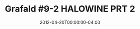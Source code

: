 ---
title: "Grafald #9-2 HALOWINE PRT 2"
type: "image"
date: 2012-04-20T00:00:00-04:00
draft: false
categories: ["Projects"]
image_path: "../img/2012/9-2.png"
alt_text: ""
is_subpage: true
---